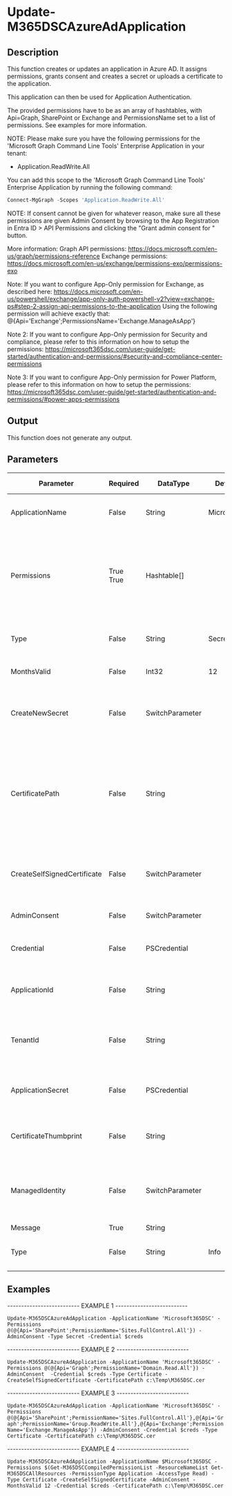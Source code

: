 ﻿# Update-M365DSCAzureAdApplication

## Description

This function creates or updates an application in Azure AD. It assigns permissions,
grants consent and creates a secret or uploads a certificate to the application.

This application can then be used for Application Authentication.

The provided permissions have to be as an array of hashtables, with Api=Graph, SharePoint
or Exchange and PermissionsName set to a list of permissions. See examples for more information.

NOTE:
Please make sure you have the following permissions for the 'Microsoft Graph Command Line Tools'
Enterprise Application in your tenant:

- Application.ReadWrite.All

You can add this scope to the 'Microsoft Graph Command Line Tools' Enterprise Application by running
the following command:

```powershell
Connect-MgGraph -Scopes 'Application.ReadWrite.All'
```

NOTE:
If consent cannot be given for whatever reason, make sure all these permissions are
given Admin Consent by browsing to the App Registration in Entra ID > API Permissions
and clicking the "Grant admin consent for <orgname>" button.

More information:
Graph API permissions: https://docs.microsoft.com/en-us/graph/permissions-reference
Exchange permissions: https://docs.microsoft.com/en-us/exchange/permissions-exo/permissions-exo

Note:
If you want to configure App-Only permission for Exchange, as described here:
https://docs.microsoft.com/en-us/powershell/exchange/app-only-auth-powershell-v2?view=exchange-ps#step-2-assign-api-permissions-to-the-application
Using the following permission will achieve exactly that: @{Api='Exchange';PermissionsName='Exchange.ManageAsApp'}

Note 2:
If you want to configure App-Only permission for Security and compliance, please refer to this information on how to setup the permissions:
https://microsoft365dsc.com/user-guide/get-started/authentication-and-permissions/#security-and-compliance-center-permissions

Note 3:
If you want to configure App-Only permission for Power Platform, please refer to this information on how to setup the permissions:
https://microsoft365dsc.com/user-guide/get-started/authentication-and-permissions/#power-apps-permissions

## Output

This function does not generate any output.

## Parameters

| Parameter | Required | DataType | Default Value | Allowed Values | Description |
| --- | --- | --- | --- | --- | --- |
| ApplicationName | False | String | Microsoft365DSC |  | The name of the application to create or update. Default value is 'Microsoft365DSC'. |
| Permissions | True True | Hashtable[] |  |  | The permissions to assign to the application. This has to be an array of hashtables, with Api=Graph, SharePoint or Exchange and PermissionsName set to a list of permissions. See examples for more information. |
| Type | False | String | Secret | Secret, Certificate | The type of credential to create. Default value is 'Secret'. Valid values are 'Secret' and 'Certificate'. |
| MonthsValid | False | Int32 | 12 |  | The number of months the certificate should be valid. Default value is 12. |
| CreateNewSecret | False | SwitchParameter |  |  | If specified, a new secret will be created for the application. -CreateNewSecret or -CertificatePath can be used, not both. |
| CertificatePath | False | String |  |  | The path to the certificate to be uploaded for the app registration. If using with -CreateSelfSignedCertificate - a file with this name will be created and uploaded (file must not exist). Otherwise the file must already exist. Cannot be used with -CreateNewSecret simultaneously. |
| CreateSelfSignedCertificate | False | SwitchParameter |  |  | If specified, a self-signed certificate will be created for the application. -CreateSelfSignedCertificate or -CertificatePath can be used, not both. |
| AdminConsent | False | SwitchParameter |  |  | If specified, admin consent will be granted for the application. |
| Credential | False | PSCredential |  |  | The credential to use for authenticating the request. Mutually exclusive with -TenantId. |
| ApplicationId | False | String |  |  | The ApplicationId to use for authenticating the request. -Credential or -ApplicationId can be used, not both. |
| TenantId | False | String |  |  | The name of the tenant to use for the request. Must be in the form of contoso.onmicrosoft.com. Mutually exclusive with -Credential. |
| ApplicationSecret | False | PSCredential |  |  | The ApplicationSecret to use for authenticating the request. -Credential or -ApplicationSecret can be used, not both. |
| CertificateThumbprint | False | String |  |  | Thumbprint of an existing auth certificate to use for authenticating the request. Mutually exclusive with -Credential. |
| ManagedIdentity | False | SwitchParameter |  |  | If specified, Managed Identity will be used for authenticating the request. -Credential or -ApplicationId or -ManagedIdentity can be used, only one of them. |
| Message | True | String |  |  |  |
| Type | False | String | Info | Error, Warning, Info | The type of credential to create. Default value is 'Secret'. Valid values are 'Secret' and 'Certificate'. |

## Examples

-------------------------- EXAMPLE 1 --------------------------

`Update-M365DSCAzureAdApplication -ApplicationName 'Microsoft365DSC' -Permissions @(@{Api='SharePoint';PermissionName='Sites.FullControl.All'}) -AdminConsent -Type Secret -Credential $creds`

-------------------------- EXAMPLE 2 --------------------------

`Update-M365DSCAzureAdApplication -ApplicationName 'Microsoft365DSC' -Permissions @(@{Api='Graph';PermissionName='Domain.Read.All'}) -AdminConsent  -Credential $creds -Type Certificate -CreateSelfSignedCertificate -CertificatePath c:\Temp\M365DSC.cer`

-------------------------- EXAMPLE 3 --------------------------

`Update-M365DSCAzureAdApplication -ApplicationName 'Microsoft365DSC' -Permissions @(@{Api='SharePoint';PermissionName='Sites.FullControl.All'},@{Api='Graph';PermissionName='Group.ReadWrite.All'},@{Api='Exchange';PermissionName='Exchange.ManageAsApp'}) -AdminConsent -Credential $creds -Type Certificate -CertificatePath c:\Temp\M365DSC.cer`

-------------------------- EXAMPLE 4 --------------------------

`Update-M365DSCAzureAdApplication -ApplicationName $Microsoft365DSC -Permissions $(Get-M365DSCCompiledPermissionList -ResourceNameList Get-M365DSCAllResources -PermissionType Application -AccessType Read) -Type Certificate -CreateSelfSignedCertificate -AdminConsent -MonthsValid 12 -Credential $creds -CertificatePath c:\Temp\M365DSC.cer`


